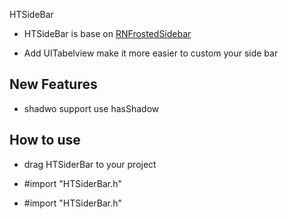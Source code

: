 
HTSideBar

- HTSideBar is base on [RNFrostedSidebar](https://github.com/rnystrom/RNFrostedSidebar) 

- Add UITabelview make it more easier to custom your side bar

## New Features

- shadwo support  use hasShadow

## How to use

- drag HTSiderBar to your project

- #import "HTSiderBar.h"

- #import "HTSiderBar.h"


